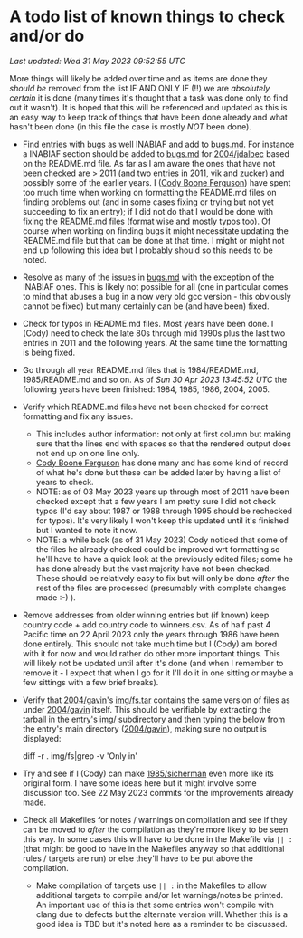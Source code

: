 # A todo list of known things to check and/or do
*Last updated: Wed 31 May 2023 09:52:55 UTC*

More things will likely be added over time and as items are done they _should
be_ removed from the list IF AND ONLY IF (!!) we are _absolutely certain_ it is
done (many times it's thought that a task was done only to find out it wasn't).
It is hoped that this will be referenced and updated as this is an easy way to
keep track of things that have been done already and what hasn't been done (in
this file the case is mostly _NOT_ been done).

- Find entries with bugs as well INABIAF and add to [bugs.md](/bugs.md).
    For instance a INABIAF section should be added to [bugs.md](bugs.md) for
    [2004/jdalbec](2004/jdalbec/jdalbec.) based on the README.md file.
    As far as I am aware the ones that have not been checked are > 2011 (and two
    entries in 2011, vik and zucker) and possibly some of the earlier years. I
    ([Cody Boone Ferguson](/winners.html#Cody_Boone_Ferguson)) have spent too
    much time when working on formatting the README.md files on finding problems
    out (and in some cases fixing or trying but not yet succeeding to fix an
    entry); if I did not do that I would be done with fixing the README.md files
    (format wise and mostly typos too). Of course when working on finding bugs
    it might necessitate updating the README.md file but that can be done at
    that time. I might or might not end up following this idea but I probably
    should so this needs to be noted.

- Resolve as many of the issues in [bugs.md](/bugs.md) with the exception of the
INABIAF ones. This is likely not possible for all (one in particular comes to
mind that abuses a bug in a now very old gcc version - this obviously cannot be
fixed) but many certainly can be (and have been) fixed.

- Check for typos in README.md files. Most years have been done. I (Cody) need
to check the late 80s through mid 1990s plus the last two entries in 2011 and
the following years. At the same time the formatting is being fixed.

- Go through all year README.md files that is 1984/README.md, 1985/README.md and
so on. As of *Sun 30 Apr 2023 13:45:52 UTC* the following years have been
finished: 1984, 1985, 1986, 2004, 2005.

- Verify which README.md files have not been checked for correct formatting and
fix any issues.
    * This includes author information: not only at first column but making sure
    that the lines end with spaces so that the rendered output does not end up
    on one line only.
    * [Cody Boone Ferguson](/winners.html#Cody_Boone_Ferguson) has done many and
    has some kind of record of what he's done but these can be added later by
    having a list of years to check.
    * NOTE: as of 03 May 2023 years up through most of 2011 have been checked
    except that a few years I am pretty sure I did not check typos (I'd say about
    1987 or 1988 through 1995 should be rechecked for typos).  It's very likely
    I won't keep this updated until it's finished but I wanted to note it now.
    * NOTE: a while back (as of 31 May 2023) Cody noticed that some of the files
    he already checked could be improved wrt formatting so he'll have to have a
    quick look at the previously edited files; some he has done already but the
    vast majority have not been checked. These should be relatively easy to fix
    but will only be done _after_ the rest of the files are processed
    (presumably with complete changes made :-) ).

- Remove addresses from older winning entries but (if known) keep country code +
add country code to winners.csv. As of half past 4 Pacific time on 22 April 2023
only the years through 1986 have been done entirely. This should not take much
time but I (Cody) am bored with it for now and would rather do other more
important things.  This will likely not be updated until after it's done (and
when I remember to remove it - I expect that when I go for it I'll do it in one
sitting or maybe a few sittings with a few brief breaks).

- Verify that [2004/gavin](2004/gavin/)'s [img/fs.tar](2004/gavin/img/fs.tar)
contains the same version of files as under [2004/gavin](2004/gavin/) itself.
This should be verifiable by extracting the tarball in the entry's [img/](img/)
subdirectory and then typing the below from the entry's main directory
([2004/gavin](2004/gavin)), making sure no output is displayed:

	diff -r . img/fs|grep -v 'Only in'

- Try and see if I (Cody) can make [1985/sicherman](1985/sicherman/sicherman.c)
even more like its original form. I have some ideas here but it might involve
some discussion too. See 22 May 2023 commits for the improvements already made.

- Check all Makefiles for notes / warnings on compilation and see if they can be
moved to _after_ the compilation as they're more likely to be seen this way. In
some cases this will have to be done in the Makefile via `|| :` (that might be
good to have in the Makefiles anyway so that additional rules / targets are
run) or else they'll have to be put above the compilation.
    * Make compilation of targets use `|| :` in the Makefiles to allow
    additional targets to compile and/or let warnings/notes be printed. An
    important use of this is that some entries won't compile with clang due to
    defects but the alternate version will. Whether this is a good idea is TBD
    but it's noted here as a reminder to be discussed.


